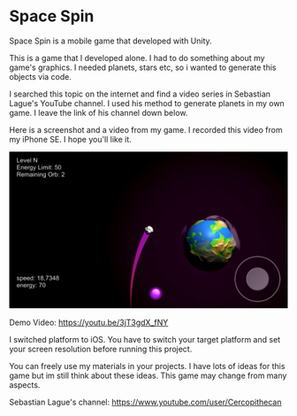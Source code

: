 # Space Spin

Space Spin is a mobile game that developed with Unity.

This is a game that I developed alone. I had to do something about my game's graphics. I needed planets, stars etc, so i wanted to generate this objects via code.

I searched this topic on the internet and find a video series in Sebastian Lague's YouTube channel. I used his method to generate planets in my own game. I leave the link of his channel down below.

Here is a screenshot and a video from my game. I recorded this video from my iPhone SE. I hope you'll like it.

![](screenshot.png)

Demo Video: https://youtu.be/3jT3gdX_fNY

I switched platform to iOS. You have to switch your target platform and set your screen resolution before running this project.

You can freely use my materials in your projects. I have lots of ideas for this game but im still think about these ideas. This game may change from many aspects.

Sebastian Lague's channel: https://www.youtube.com/user/Cercopithecan
